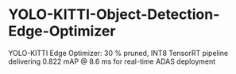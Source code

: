 # YOLO-KITTI-Object-Detection-Edge-Optimizer
YOLO-KITTI Edge Optimizer: 30 % pruned, INT8 TensorRT pipeline delivering 0.822 mAP @ 8.6 ms for real-time ADAS deployment
